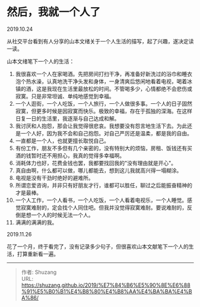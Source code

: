 # 然后，我就一个人了


2019.10.24

从社交平台看到有人分享的山本文绪关于一个人生活的描写，起了兴趣，遂决定读一读。

山本文绪笔下一个人的生活：

1. 我很喜欢一个人在家喝酒。先把房间打扫干净，再准备好新洗过的浴巾和睡衣泡个热水澡，认真地洗干净头发和身体，一身清爽后悠闲地看着电视，喝着冰镇的酒，这是我现在生活里最放松的时间。不管喝多少，心情都绝不会悲伤或寂寞。只是非常坦诚、单纯地感觉到幸福。
2. 一个人逛街，一个人吃饭，一个人旅行，一个人做很多事。一个人的日子固然寂寞，但更多时候是因寂寞而快乐。极致的幸福，存在于孤独的深海。在这样日复一日的生活里，我逐渐与自己达成和解。
3. 我讨厌和人抱怨，那会让我觉得很悲哀。我想要没有怨言地生活下去。为此还是一个人好，因为我不会和自己抱怨。对自己严厉还是温柔，都是我的自由。
4. 一直都是一个人，也就更擅长取悦自己。
5. 有份工作，朋友不多但有几个亲密的，没有特别大的烦恼，房租、饭钱还有买酒的钱暂时还不用担心，我真的觉得多幸福啊。
6. 消耗体力也好，花费金钱也罢，我都要找回我的"没有理由就是开心"。
7. 真自由啊，什么都可以做，哪儿都能去，想到这儿我就高兴得一塌糊涂。
8. 电视是没有干劲时绝好的避难所。
9. 所谓恋爱咨询，并非只有好朋友才行，谁都可以胜任，聊过之后能振奋精神的才是最棒。
10. 一个人工作，一个人看书，一个人吃饭，一个人看着电视乐，一个人睡觉。感觉寂寞难耐的，定会找个人同住吧。但我并没觉得寂寞难耐。要说难耐的，反倒是想一个人的时候无法一个人。
11. 满满的满满的我。

2019.11.26

花了一个月，终于看完了，没有记录多少句子，但很喜欢山本文献笔下一个人的生活，打算重新看一遍。

---

> 作者: Shuzang  
> URL: https://shuzang.github.io/2019/%E7%84%B6%E5%90%8E%E6%88%91%E5%B0%B1%E4%B8%80%E4%B8%AA%E4%BA%BA%E4%BA%86/  

